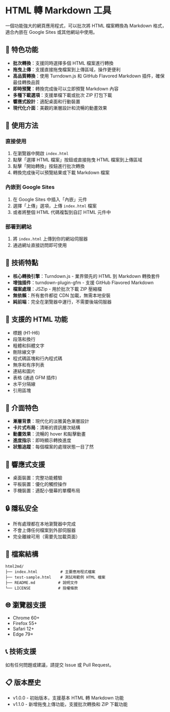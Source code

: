 # HTML 轉 Markdown 工具

一個功能強大的網頁應用程式，可以批次將 HTML 檔案轉換為 Markdown 格式，適合內嵌在 Google Sites 或其他網站中使用。

## 🌟 特色功能

- **批次轉換**：支援同時選擇多個 HTML 檔案進行轉換
- **拖曳上傳**：支援直接拖曳檔案到上傳區域，操作更便利
- **高品質轉換**：使用 Turndown.js 和 GitHub Flavored Markdown 插件，確保最佳轉換品質
- **即時預覽**：轉換完成後可以立即預覽 Markdown 內容
- **多種下載選項**：支援單檔下載或批次 ZIP 打包下載
- **響應式設計**：適配桌面和行動裝置
- **現代化介面**：美觀的漸層設計和流暢的動畫效果

## 🚀 使用方法

### 直接使用

1. 在瀏覽器中開啟 `index.html`
2. 點擊「選擇 HTML 檔案」按鈕或直接拖曳 HTML 檔案到上傳區域
3. 點擊「開始轉換」按鈕進行批次轉換
4. 轉換完成後可以預覽結果或下載 Markdown 檔案

### 內嵌到 Google Sites

1. 在 Google Sites 中插入「內嵌」元件
2. 選擇「上傳」選項，上傳 `index.html` 檔案
3. 或者將整個 HTML 代碼複製到自訂 HTML 元件中

### 部署到網站

1. 將 `index.html` 上傳到你的網站伺服器
2. 通過網址直接訪問即可使用

## 🔧 技術特點

- **核心轉換引擎**：Turndown.js - 業界領先的 HTML 到 Markdown 轉換套件
- **增強插件**：turndown-plugin-gfm - 支援 GitHub Flavored Markdown
- **檔案處理**：JSZip - 用於批次下載 ZIP 壓縮檔
- **無依賴**：所有套件都從 CDN 加載，無需本地安裝
- **純前端**：完全在瀏覽器中運行，不需要後端伺服器

## 📝 支援的 HTML 功能

- 標題 (H1-H6)
- 段落和換行
- 粗體和斜體文字
- 刪除線文字
- 程式碼區塊和行內程式碼
- 無序和有序列表
- 連結和圖片
- 表格 (通過 GFM 插件)
- 水平分隔線
- 引用區塊

## 🎨 介面特色

- **漸層背景**：現代化的淡雅黃色漸層設計
- **卡片式布局**：清晰的資訊層次結構
- **動畫效果**：流暢的 hover 和點擊動畫
- **進度指示**：即時顯示轉換進度
- **狀態追蹤**：每個檔案的處理狀態一目了然

## 📱 響應式支援

- 桌面裝置：完整功能體驗
- 平板裝置：優化的觸控操作
- 手機裝置：適配小螢幕的單欄布局

## 🔒 隱私安全

- 所有處理都在本地瀏覽器中完成
- 不會上傳任何檔案到外部伺服器
- 完全離線可用（需要先加載頁面）

## 📄 檔案結構

```text
html2md/
├── index.html          # 主要應用程式檔案
├── test-sample.html    # 測試用範例 HTML 檔案  
├── README.md          # 說明文件
└── LICENSE            # 授權條款
```

## 🌐 瀏覽器支援

- Chrome 60+
- Firefox 55+
- Safari 12+
- Edge 79+

## 📞 技術支援

如有任何問題或建議，請提交 Issue 或 Pull Request。

## 📋 版本歷史

- v1.0.0 - 初始版本，支援基本 HTML 轉 Markdown 功能
- v1.1.0 - 新增拖曳上傳功能，支援批次轉換和 ZIP 下載功能